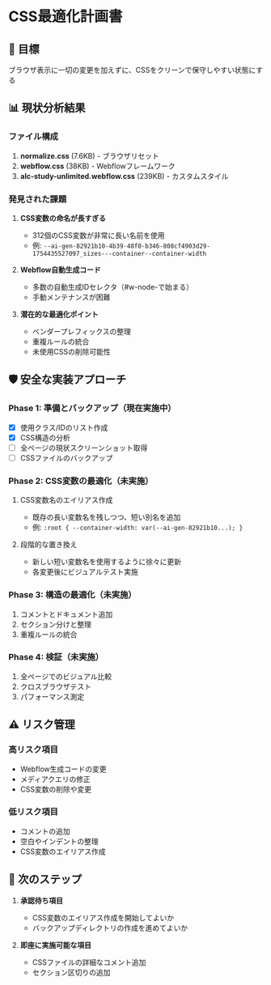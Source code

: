 # CSS最適化計画書

## 🎯 目標
ブラウザ表示に一切の変更を加えずに、CSSをクリーンで保守しやすい状態にする

## 📊 現状分析結果

### ファイル構成
1. **normalize.css** (7.6KB) - ブラウザリセット
2. **webflow.css** (38KB) - Webflowフレームワーク
3. **alc-study-unlimited.webflow.css** (239KB) - カスタムスタイル

### 発見された課題
1. **CSS変数の命名が長すぎる**
   - 312個のCSS変数が非常に長い名前を使用
   - 例: `--ai-gen-82921b10-4b39-48f0-b346-808cf4903d29-1754435527097_sizes---container--container-width`

2. **Webflow自動生成コード**
   - 多数の自動生成IDセレクタ（#w-node-で始まる）
   - 手動メンテナンスが困難

3. **潜在的な最適化ポイント**
   - ベンダープレフィックスの整理
   - 重複ルールの統合
   - 未使用CSSの削除可能性

## 🛡️ 安全な実装アプローチ

### Phase 1: 準備とバックアップ（現在実施中）
- [x] 使用クラス/IDのリスト作成
- [x] CSS構造の分析
- [ ] 全ページの現状スクリーンショット取得
- [ ] CSSファイルのバックアップ

### Phase 2: CSS変数の最適化（未実施）
1. CSS変数名のエイリアス作成
   - 既存の長い変数名を残しつつ、短い別名を追加
   - 例: `:root { --container-width: var(--ai-gen-82921b10...); }`
   
2. 段階的な置き換え
   - 新しい短い変数名を使用するように徐々に更新
   - 各変更後にビジュアルテスト実施

### Phase 3: 構造の最適化（未実施）
1. コメントとドキュメント追加
2. セクション分けと整理
3. 重複ルールの統合

### Phase 4: 検証（未実施）
1. 全ページでのビジュアル比較
2. クロスブラウザテスト
3. パフォーマンス測定

## ⚠️ リスク管理

### 高リスク項目
- Webflow生成コードの変更
- メディアクエリの修正
- CSS変数の削除や変更

### 低リスク項目
- コメントの追加
- 空白やインデントの整理
- CSS変数のエイリアス作成

## 📝 次のステップ

1. **承認待ち項目**
   - CSS変数のエイリアス作成を開始してよいか
   - バックアップディレクトリの作成を進めてよいか

2. **即座に実施可能な項目**
   - CSSファイルの詳細なコメント追加
   - セクション区切りの追加

